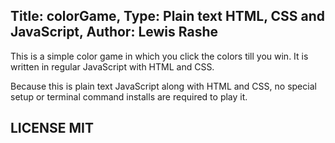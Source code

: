 Title: colorGame, Type: Plain text HTML, CSS and JavaScript, Author: Lewis Rashe
-----
This is a simple color game in which you click the colors till you win. It is written in regular JavaScript with HTML and CSS.

Because this is plain text JavaScript along with HTML and CSS, no special setup or terminal command installs are required to play it.

LICENSE MIT
----
